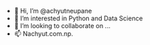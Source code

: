 - 👋 Hi, I’m @achyutneupane
- 👀 I’m interested in Python and Data Science
- 💞️ I’m looking to collaborate on ...
- 📫 Nachyut.com.np.

<!---
achyutneupane/achyutneupane is a ✨ special ✨ repository because its `README.md` (this file) appears on your GitHub profile.
You can click the Preview link to take a look at your changes.
--->
